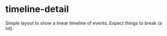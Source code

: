 # timeline-detail
Simple layout to show a linear timeline of events. Expect things to break (a lot).

